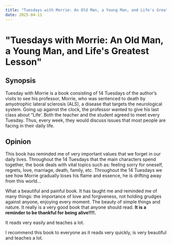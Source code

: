 ```yaml
---
title: "Tuesdays with Morrie: An Old Man, a Young Man, and Life's Greatest Lesson"
date: 2025-04-11
---
```


# "Tuesdays with Morrie: An Old Man, a Young Man, and Life's Greatest Lesson"
## Synopsis
Tuesday with Morrie is a book consisting of 14 Tuesdays of the author’s visits to see his professor, Morrie, who was sentenced to death by amyotrophic lateral sclerosis (ALS), a disease that targets the neurological system. Going up against the clock, the professor wanted to give his last class about “Life’. Both the teacher and the student agreed to meet every Tuesday. Thus, every week, they would discuss issues that most people are facing in their daily life.

## Opinion
This book has reminded me of very important values that we forget in our daily lives. Throughout the 14 Tuesdays that the main characters spend together, the book deals with vital topics such as: feeling sorry for oneself, regrets, love, marriage, death, family, etc. 
Throughout the 14 Tuesdays we see how Morrie gradually loses his flame and essence, he is drifting away from this world...

What a beautiful and painful book.
It has taught me and reminded me of many things: the importance of love and forgiveness, not holding grudges against anyone, enjoying every moment. The beauty of simple things and nature.
It really is a very good book that anyone should read. 
**It is a reminder to be thankful for being alive!!!!.**

It reads very easily and teaches a lot.

I recommend this book to everyone as it reads very quickly, is very beautiful and teaches a lot.
